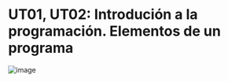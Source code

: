 # UT01, UT02: Introdución a la programación. Elementos de un programa

![image](https://github.com/profeMelola/Programacion-01-2023-24-/assets/91023374/d809c458-9e05-4476-8af3-3ee47a921013)



